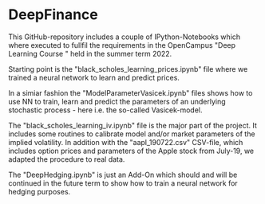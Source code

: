 # DeepFinance

This GitHub-repository includes a couple of IPython-Notebooks which where executed to fullfil the requirements in the OpenCampus "Deep Learning Course " held in the summer term 2022.

Starting point is the "black_scholes_learning_prices.ipynb" file where we trained a neural network to learn and predict prices.

In a simiar fashion the "ModelParameterVasicek.ipynb" files shows how to use NN to train, learn and predict the parameters of an underlying stochastic process - here i.e. the so-called Vasicek-model.

The "black_scholes_learning_iv.ipynb" file is the major part of the project. It includes some routines to calibrate model and/or market parameters of the implied volatility. In addition with the "aapl_190722.csv" CSV-file, which includes option prices and parameters of the Apple stock from July-19, we adapted the procedure to real data.

The "DeepHedging.ipynb" is just an Add-On which should and will be continued in the future term to show how to train a neural network for hedging purposes.
